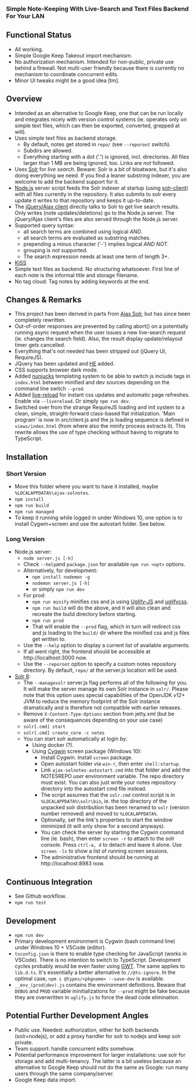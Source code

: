 
### Simple Note-Keeping With Live-Search and Text Files Backend For Your LAN

## Functional Status

* All working.
* Simple Google Keep Takeout import mechanism.
* No authorization mechanism. Intended for non-public, private use behind a firewall. Not multi-user friendly because there is currently no mechanism to coordinate concurrent edits.
* Minor UI tweaks might be a good idea [tm].

## Overview

* Intended as an alternative to Google Keep, one that can be run locally and integrates nicely with version control systems (ie. operates only on simple text files, which can then be exported, converted, grepped at will).
* Uses simple text files as backend storage.
  * By default, notes get stored in `repo/` (see `--reporoot` switch).
  * Subdirs are allowed.
  * Everything starting with a dot ('.') is ignored, incl. directories. All files larger than 1 MB are being ignored, too. Links are *not* followed.
* Uses [Solr](https://solr.apache.org/) for *live search*. Beware: Solr is a bit of bloatware, but it's also doing everything we need. If you find a leaner substring indexer, you are welcome to add the backend support for it.
* [Node.js](https://nodejs.org/) server script feeds the Solr indexer at startup (using [solr-client](https://github.com/lbdremy/solr-node-client#readme)) with all files currently in the repository. It also submits to solr every update it writes to that repository and keeps it up-to-date.
* The [jQuery/Ajax client](https://jquery.com/) directly talks to Solr to get live search results. Only writes (note updates/deletions) go to the Node.js server. The jQuery/Ajax client's files are also served through the Node.js server.
* Supported query syntax:
  * all search terms are combined using logical *AND*.
  * all search terms are evaluated as substring matches.
  * prepending a minus character ('-') implies logical *AND NOT*.
  * grouping is *not* supported.
  * The search expression needs at least one term of length 3+.
* [KISS](https://en.wikipedia.org/wiki/KISS_principle)
* Simple text files as backend. No structuring whatsoever. First line of each note is the informal title and storage filename.
* No tag cloud. Tag notes by adding keywords at the end.

## Changes & Remarks

* This project has been derived in parts from [Ajax Solr](https://github.com/evolvingweb/ajax-solr), but has since been completely rewritten.
* Out-of-order responses are prevented by calling abort() on a potentially running async request when the user issues a new live-search request (ie. changes the search field). Also, the result display update/relayout timer gets cancelled.
* Everything that's not needed has been stripped out (jQuery UI, RequireJS).
* JQuery has been updated and [HE](https://github.com/mathiasbynens/he) added.
* CSS supports browser dark mode.
* Added [nunjucks](https://mozilla.github.io/nunjucks/templating.html) templating system to be able to switch js include tags in `index.html` between minified and dev sources depending on the command line switch `--prod`.
* Added [live-reload](https://www.npmjs.com/package/livereload) for instant css updates and automatic page refreshes. Enable via `--livereload`. Or simply `npm run dev`.
* Switched over from the strange RequireJS loading and init system to a clean, simple, straight-forward class-based flat initialization. 'Main program' is now in src/client.js and the js loading sequence is defined in `views/index.html` (from where also the minify process extracts it). This rewrite allows the use of type checking without having to migrate to TypeScript.

## Installation

### Short Version

* Move this folder where you want to have it installed, maybe `%LOCALAPPDATA%\ajax-solnotes`.
* `npm install`
* `npm run build`
* `npm run managed`
* To keep it running while logged in under Windows 10, one option is to install Cygwin+screen and use the autostart folder. See below.

### Long Version

* Node.js server:
  * `node server.js [-h]`
  * Check `--help`and `package.json` for available `npm run <opt>` options.
  * Alternatively, for development:
    * `npm install nodemon -g`
    * `nodemon server.js [-h]`
    * or simply `npm run dev`
  * For prod:
    * `npm run minify` minifies css and js using [Uglify-JS](https://github.com/mishoo/UglifyJS) and [uglifycss](https://www.npmjs.com/package/uglifycss).
    * `npm run build` will do the above, and it will also clean and recreate the build directory before starting.
    * `npm run prod`
    * That will enable the `--prod` flag, which in turn will redirect css and js loading to the `build/` dir where the minified css and js files get written to.
  * Use the `--help` option to display a current list of available arguments.
  * If all went right, the frontend should be accessible at http://localhost:3000 now.
  * Use the `--reporoot` option to specify a custom notes repository directory. By default, `repo/` at the server.js location will be used.
* [Solr 8](https://solr.apache.org/downloads.html):
  * The `--managesolr` server.js flag performs all of the following for you. It will make the server manage its own Solr instance in `solr/`. Please note that this option uses special capabilities of the OpenJDK *v12+* JVM to reduce the memory footprint of the Solr instance dramatically and is therefore not compatible with earlier releases.
  * Remove `X-Content-Type-Options` section from jetty.xml (but be aware of the consequences depending on your use case)
  * `solr[.cmd] start`
  * `solr[.cmd] create_core -c notes`
  * You can start solr automatically at login by:
     * Using docker (?).
     * Using [Cygwin](https://www.cygwin.com/) screen package (Windows 10):
       * Install Cygwin. Install `screen` package.
       * Open autostart folder via `win-r`, then enter `shell:startup`.
       * Link `ajax-solnotes-autostart.cmd` into that folder and add the NOTESREPO *user* environment variable. The repo directory must exist. You can also just write your notes repository directory into the autostart cmd file instead.
       * The script assumes that the `solr.cmd` control script is in `%LOCALAPPDATA%\solr\bin`, ie. the top directory of the unpacked solr distribution has been renamed to `solr` (version number removed) and moved to `%LOCALAPPDATA%`.
       * Optionally, set the link's properties to start the window minimized (it will only show for a second anyways).
       * You can check the server by starting the Cygwin command line (ie. bash), then enter `screen -r` to attach to the solr console. Press `ctrl-a, d` to detach and leave it alone. Use `screen -ls` to show a list of running screen sessions.
       * The administrative frontend should be running at http://localhost:8983 now.

## Continuous Integration

* See Github workflow.
* `npm run test`

## Development

* `npm run dev`
* Primary development environment is Cygwin (bash command line) under Windows 10 + VSCode (editor).
* `tsconfig.json` is there to enable type checking for JavaScript (works in VSCode). There is no intention to switch to TypeScript. Development cycles probably would be even faster using [GWT](http://www.gwtproject.org/). The same applies to `lib.d.ts`. It's essentially a better alternative to `//@ts-ignore`. In the optimal case, `npm i @types/<pkgname> --save-dev` is available.
* `__env_(prod|dev).js` contains the environment definitions. Beware that `DEBUG` and `PROD` variable ininitializations for `--prod` might be fake because they are overwritten in `uglify.js` to force the dead code elimination.

## Potential Further Development Angles

* Public use. Needed: authorization, either for both backends (solr+nodejs), or add a proxy handler for solr to nodejs and keep solr private.
* Team support: handle concurrent edits somehow.
* Potential performance improvement for larger installations: use solr for storage and add multi-tenancy. The latter is a bit useless because an alternative to Google Keep should not do the same as Google: run many users through the same company/server.
* Google Keep data import.
